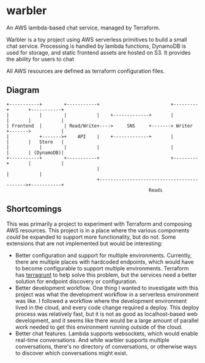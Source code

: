 # warbler

An AWS lambda-based chat service, managed by Terraform.

Warbler is a toy project using AWS serverless primitives to build a small chat service. Processing is handled by lambda functions, DynamoDB is used for storage, and static frontend assets are hosted on S3. It provides the ability for users to chat

All AWS resources are defined as terraform configuration files.

## Diagram
```
+-----------+        +-----------+                          +---------+       +-----------+
|           |        |           |    +-------------+       |         |       |           |
| Frontend  |        | Read/Write+---->     SNS     +-------> Writer  +------->           |
|           +------->+    API    |    +-------------+       |         |       |   Store   |
|           |        |           |                          |         |       | (DynamoDB)|
+-----------+        +-----------+                          +---------+       |           |
                                 |                                            |           |
                                 +------------------------------------------->+-----------+
                                                    Reads
 ```

## Shortcomings

This was primarily a project to experiment with Terraform and composing AWS resources. This project is in a place where the various components _could_ be expanded to support more functionality, but do not. Some extensions that are not implemented but would be interesting:
- Better configuration and support for multiple environments. Currently, there are multiple places with hardcoded endpoints, which would have to become configurable to support multiple environments. Terraform has [terragrunt](https://terragrunt.gruntwork.io/) to help solve this problem, but the services need a better solution for endpoint discovery or configuration.
- Better development workflow. One thing I wanted to investigate with this project was what the development workflow in a serverless environment was like. I followed a workflow where the development environment lived in the cloud, and every code change required a deploy. This deploy process was relatively fast, but it is not as good as localhost-based web development, and it seems like there would be a large amount of parallel work needed to get this environment running outside of the cloud. 
- Better chat features. Lambda supports websockets, which would enable real-time conversations. And while warbler supports multiple conversations, there's no directory of conversations, or otherwise ways to discover which conversations might exist.
